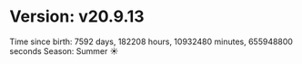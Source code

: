 # Version: v20.9.13
Time since birth: 7592 days, 182208 hours, 10932480 minutes, 655948800 seconds
Season: Summer ☀️
